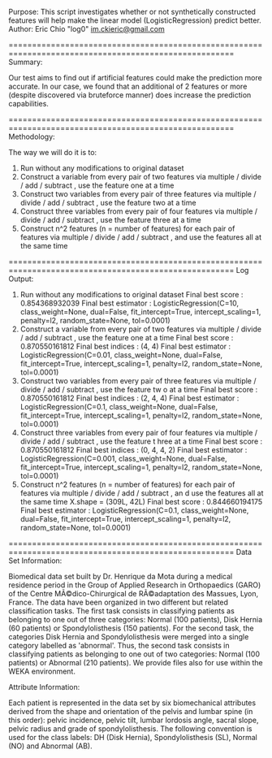 Purpose: This script investigates whether or not synthetically constructed features will help make
the linear model (LogisticRegression) predict better.
Author: Eric Chio "log0" <im.ckieric@gmail.com>

======================================================================================================
Summary:

Our test aims to find out if artificial features could make the prediction more accurate. In our case,
we found that an additional of 2 features or more (despite discovered via bruteforce manner) does
increase the prediction capabilities.

======================================================================================================
Methodology:

The way we will do it is to:
1) Run without any modifications to original dataset
2) Construct a variable from every pair of two features via multiple / divide / add / subtract ,
use the feature one at a time
3) Construct two variables from every pair of three features via multiple / divide / add / subtract ,
use the feature two at a time
4) Construct three variables from every pair of four features via multiple / divide / add / subtract ,
use the feature three at a time
5) Construct n^2 features (n = number of features) for each pair of features via multiple / divide /
add / subtract , and use the features all at the same time

======================================================================================================
Log Output:

1) Run without any modifications to original dataset
Final best score : 0.854368932039
Final best estimator : LogisticRegression(C=10, class_weight=None, dual=False, fit_intercept=True,
          intercept_scaling=1, penalty=l2, random_state=None, tol=0.0001)
2) Construct a variable from every pair of two features via multiple / divide / add / subtract , use the feature one at
a time
Final best score : 0.870550161812
Final best indices : (4, 4)
Final best estimator : LogisticRegression(C=0.01, class_weight=None, dual=False, fit_intercept=True,
          intercept_scaling=1, penalty=l2, random_state=None, tol=0.0001)
3) Construct two variables from every pair of three features via multiple / divide / add / subtract , use the feature tw
o at a time
Final best score : 0.870550161812
Final best indices : (2, 4, 4)
Final best estimator : LogisticRegression(C=0.1, class_weight=None, dual=False, fit_intercept=True,
          intercept_scaling=1, penalty=l2, random_state=None, tol=0.0001)
4) Construct three variables from every pair of four features via multiple / divide / add / subtract , use the feature t
hree at a time
Final best score : 0.870550161812
Final best indices : (0, 4, 4, 2)
Final best estimator : LogisticRegression(C=0.001, class_weight=None, dual=False, fit_intercept=True,
          intercept_scaling=1, penalty=l2, random_state=None, tol=0.0001)
5) Construct n^2 features (n = number of features) for each pair of features via multiple / divide / add / subtract , an
d use the features all at the same time
X.shape = (309L, 42L)
Final best score : 0.844660194175
Final best estimator : LogisticRegression(C=0.1, class_weight=None, dual=False, fit_intercept=True,
          intercept_scaling=1, penalty=l2, random_state=None, tol=0.0001)

======================================================================================================
Data Set Information:

Biomedical data set built by Dr. Henrique da Mota during a medical residence period in the Group
of Applied Research in Orthopaedics (GARO) of the Centre MÃ©dico-Chirurgical de RÃ©adaptation des
Massues, Lyon, France. The data have been organized in two different but related classification
tasks. The first task consists in classifying patients as belonging to one out of three
categories: Normal (100 patients), Disk Hernia (60 patients) or Spondylolisthesis (150
patients). For the second task, the categories Disk Hernia and Spondylolisthesis were merged 
into a single category labelled as 'abnormal'. Thus, the second task consists in classifying
patients as belonging to one out of two categories: Normal (100 patients) or Abnormal (210 
patients). We provide files also for use within the WEKA environment.

Attribute Information:

Each patient is represented in the data set by six biomechanical attributes derived from the 
shape and orientation of the pelvis and lumbar spine (in this order): pelvic incidence, pelvic
tilt, lumbar lordosis angle, sacral slope, pelvic radius and grade of spondylolisthesis. The
following convention is used for the class labels: DH (Disk Hernia), Spondylolisthesis (SL),
Normal (NO) and Abnormal (AB).